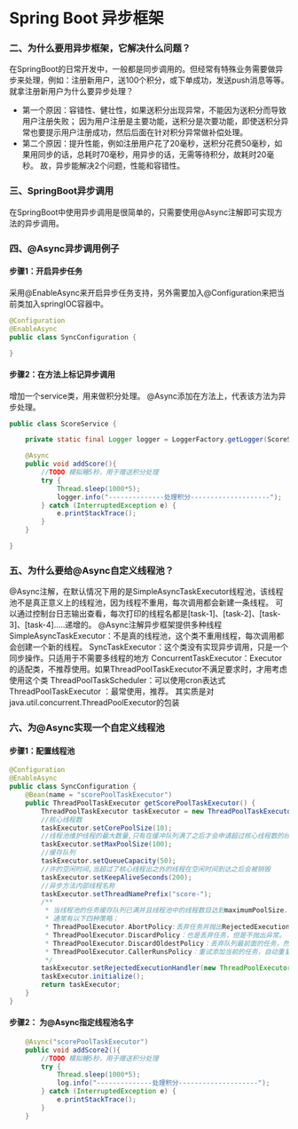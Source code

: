 # Spring Boot 异步框架

### 二、为什么要用异步框架，它解决什么问题？

在SpringBoot的日常开发中，一般都是同步调用的。但经常有特殊业务需要做异步来处理，例如：注册新用户，送100个积分，或下单成功，发送push消息等等。
就拿注册新用户为什么要异步处理？
- 第一个原因：容错性、健壮性，如果送积分出现异常，不能因为送积分而导致用户注册失败；
因为用户注册是主要功能，送积分是次要功能，即使送积分异常也要提示用户注册成功，然后后面在针对积分异常做补偿处理。
- 第二个原因：提升性能，例如注册用户花了20毫秒，送积分花费50毫秒，如果用同步的话，总耗时70毫秒，用异步的话，无需等待积分，故耗时20毫秒。
故，异步能解决2个问题，性能和容错性。

### 三、SpringBoot异步调用
在SpringBoot中使用异步调用是很简单的，只需要使用@Async注解即可实现方法的异步调用。

### 四、@Async异步调用例子
#### 步骤1：开启异步任务
采用@EnableAsync来开启异步任务支持，另外需要加入@Configuration来把当前类加入springIOC容器中。
``` java
@Configuration
@EnableAsync
public class SyncConfiguration {

}
```
#### 步骤2：在方法上标记异步调用
增加一个service类，用来做积分处理。
@Async添加在方法上，代表该方法为异步处理。
``` java
public class ScoreService {

    private static final Logger logger = LoggerFactory.getLogger(ScoreService.class);

    @Async
    public void addScore(){
        //TODO 模拟睡5秒，用于赠送积分处理
        try {
            Thread.sleep(1000*5);
            logger.info("--------------处理积分--------------------");
        } catch (InterruptedException e) {
            e.printStackTrace();
        }
    }

}
```

### 五、为什么要给@Async自定义线程池？
@Async注解，在默认情况下用的是SimpleAsyncTaskExecutor线程池，该线程池不是真正意义上的线程池，因为线程不重用，每次调用都会新建一条线程。
可以通过控制台日志输出查看，每次打印的线程名都是[task-1]、[task-2]、[task-3]、[task-4].....递增的。
@Async注解异步框架提供多种线程
SimpleAsyncTaskExecutor：不是真的线程池，这个类不重用线程，每次调用都会创建一个新的线程。
SyncTaskExecutor：这个类没有实现异步调用，只是一个同步操作。只适用于不需要多线程的地方
ConcurrentTaskExecutor：Executor的适配类，不推荐使用。如果ThreadPoolTaskExecutor不满足要求时，才用考虑使用这个类
ThreadPoolTaskScheduler：可以使用cron表达式
ThreadPoolTaskExecutor ：最常使用，推荐。 其实质是对java.util.concurrent.ThreadPoolExecutor的包装

### 六、为@Async实现一个自定义线程池
#### 步骤1：配置线程池
```java
@Configuration
@EnableAsync
public class SyncConfiguration {
    @Bean(name = "scorePoolTaskExecutor")
    public ThreadPoolTaskExecutor getScorePoolTaskExecutor() {
        ThreadPoolTaskExecutor taskExecutor = new ThreadPoolTaskExecutor();
        //核心线程数
        taskExecutor.setCorePoolSize(10);
        //线程池维护线程的最大数量,只有在缓冲队列满了之后才会申请超过核心线程数的线程
        taskExecutor.setMaxPoolSize(100);
        //缓存队列
        taskExecutor.setQueueCapacity(50);
        //许的空闲时间,当超过了核心线程出之外的线程在空闲时间到达之后会被销毁
        taskExecutor.setKeepAliveSeconds(200);
        //异步方法内部线程名称
        taskExecutor.setThreadNamePrefix("score-");
        /**
         * 当线程池的任务缓存队列已满并且线程池中的线程数目达到maximumPoolSize，如果还有任务到来就会采取任务拒绝策略
         * 通常有以下四种策略：
         * ThreadPoolExecutor.AbortPolicy:丢弃任务并抛出RejectedExecutionException异常。
         * ThreadPoolExecutor.DiscardPolicy：也是丢弃任务，但是不抛出异常。
         * ThreadPoolExecutor.DiscardOldestPolicy：丢弃队列最前面的任务，然后重新尝试执行任务（重复此过程）
         * ThreadPoolExecutor.CallerRunsPolicy：重试添加当前的任务，自动重复调用 execute() 方法，直到成功
         */
        taskExecutor.setRejectedExecutionHandler(new ThreadPoolExecutor.CallerRunsPolicy());
        taskExecutor.initialize();
        return taskExecutor;
    }
}

```


#### 步骤2： 为@Async指定线程池名字
``` java
    @Async("scorePoolTaskExecutor")
    public void addScore2(){
        //TODO 模拟睡5秒，用于赠送积分处理
        try {
            Thread.sleep(1000*5);
            log.info("--------------处理积分--------------------");
        } catch (InterruptedException e) {
            e.printStackTrace();
        }
    }
```